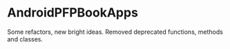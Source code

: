 # AndroidPFPBookApps
Some refactors, new bright ideas. Removed deprecated functions, methods and classes.
